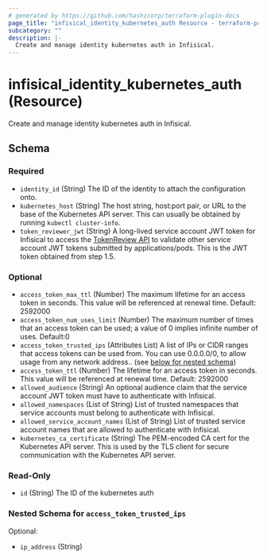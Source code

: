 ```yaml
---
# generated by https://github.com/hashicorp/terraform-plugin-docs
page_title: "infisical_identity_kubernetes_auth Resource - terraform-provider-infisical"
subcategory: ""
description: |-
  Create and manage identity kubernetes auth in Infisical.
---
```


# infisical_identity_kubernetes_auth (Resource)

Create and manage identity kubernetes auth in Infisical.



<!-- schema generated by tfplugindocs -->
## Schema

### Required

- `identity_id` (String) The ID of the identity to attach the configuration onto.
- `kubernetes_host` (String) The host string, host:port pair, or URL to the base of the Kubernetes API server. This can usually be obtained by running `kubectl cluster-info`.
- `token_reviewer_jwt` (String) A long-lived service account JWT token for Infisical to access the [TokenReview API](https://kubernetes.io/docs/reference/kubernetes-api/authentication-resources/token-review-v1/) to validate other service account JWT tokens submitted by applications/pods. This is the JWT token obtained from step 1.5.

### Optional

- `access_token_max_ttl` (Number) The maximum lifetime for an access token in seconds. This value will be referenced at renewal time. Default: 2592000
- `access_token_num_uses_limit` (Number) The maximum number of times that an access token can be used; a value of 0 implies infinite number of uses. Default:0
- `access_token_trusted_ips` (Attributes List) A list of IPs or CIDR ranges that access tokens can be used from. You can use 0.0.0.0/0, to allow usage from any network address.. (see [below for nested schema](#nestedatt--access_token_trusted_ips))
- `access_token_ttl` (Number) The lifetime for an access token in seconds. This value will be referenced at renewal time. Default: 2592000
- `allowed_audience` (String) An optional audience claim that the service account JWT token must have to authenticate with Infisical.
- `allowed_namespaces` (List of String) List of trusted namespaces that service accounts must belong to authenticate with Infisical.
- `allowed_service_account_names` (List of String) List of trusted service account names that are allowed to authenticate with Infisical.
- `kubernetes_ca_certificate` (String) The PEM-encoded CA cert for the Kubernetes API server. This is used by the TLS client for secure communication with the Kubernetes API server.

### Read-Only

- `id` (String) The ID of the kubernetes auth

<a id="nestedatt--access_token_trusted_ips"></a>
### Nested Schema for `access_token_trusted_ips`

Optional:

- `ip_address` (String)
